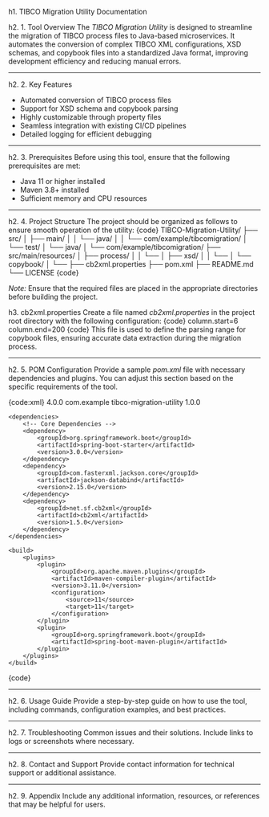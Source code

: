 h1. TIBCO Migration Utility Documentation

h2. 1. Tool Overview
The *TIBCO Migration Utility* is designed to streamline the migration of TIBCO process files to Java-based microservices. It automates the conversion of complex TIBCO XML configurations, XSD schemas, and copybook files into a standardized Java format, improving development efficiency and reducing manual errors.

---

h2. 2. Key Features

* Automated conversion of TIBCO process files
* Support for XSD schema and copybook parsing
* Highly customizable through property files
* Seamless integration with existing CI/CD pipelines
* Detailed logging for efficient debugging

---

h2. 3. Prerequisites
Before using this tool, ensure that the following prerequisites are met:

* Java 11 or higher installed
* Maven 3.8+ installed
* Sufficient memory and CPU resources

---

h2. 4. Project Structure
The project should be organized as follows to ensure smooth operation of the utility:
{code}
TIBCO-Migration-Utility/
├── src/
│   ├── main/
│   │   └── java/
│   │       └── com/example/tibcomigration/
│   └── test/
│       └── java/
│           └── com/example/tibcomigration/
├── src/main/resources/
│   ├── process/
│   │   └── <Tibco Process Files>
│   ├── xsd/
│   │   └── <XSD Files>
│   └── copybook/
│       └── <Copybook Files>
├── cb2xml.properties
├── pom.xml
├── README.md
└── LICENSE
{code}

*Note:* Ensure that the required files are placed in the appropriate directories before building the project.

h3. cb2xml.properties
Create a file named *cb2xml.properties* in the project root directory with the following configuration:
{code}
column.start=6
column.end=200
{code}
This file is used to define the parsing range for copybook files, ensuring accurate data extraction during the migration process.

---

h2. 5. POM Configuration
Provide a sample *pom.xml* file with necessary dependencies and plugins. You can adjust this section based on the specific requirements of the tool.

{code\:xml} <project xmlns="http://maven.apache.org/POM/4.0.0"
      xmlns:xsi="http://www.w3.org/2001/XMLSchema-instance"
      xsi:schemaLocation="http://maven.apache.org/POM/4.0.0 http://maven.apache.org/xsd/maven-4.0.0.xsd"> <modelVersion>4.0.0</modelVersion> <groupId>com.example</groupId> <artifactId>tibco-migration-utility</artifactId> <version>1.0.0</version>

```
<dependencies>
    <!-- Core Dependencies -->
    <dependency>
        <groupId>org.springframework.boot</groupId>
        <artifactId>spring-boot-starter</artifactId>
        <version>3.0.0</version>
    </dependency>
    <dependency>
        <groupId>com.fasterxml.jackson.core</groupId>
        <artifactId>jackson-databind</artifactId>
        <version>2.15.0</version>
    </dependency>
    <dependency>
        <groupId>net.sf.cb2xml</groupId>
        <artifactId>cb2xml</artifactId>
        <version>1.5.0</version>
    </dependency>
</dependencies>

<build>
    <plugins>
        <plugin>
            <groupId>org.apache.maven.plugins</groupId>
            <artifactId>maven-compiler-plugin</artifactId>
            <version>3.11.0</version>
            <configuration>
                <source>11</source>
                <target>11</target>
            </configuration>
        </plugin>
        <plugin>
            <groupId>org.springframework.boot</groupId>
            <artifactId>spring-boot-maven-plugin</artifactId>
        </plugin>
    </plugins>
</build>
```

</project>
{code}

---

h2. 6. Usage Guide
Provide a step-by-step guide on how to use the tool, including commands, configuration examples, and best practices.

---

h2. 7. Troubleshooting
Common issues and their solutions. Include links to logs or screenshots where necessary.

---

h2. 8. Contact and Support
Provide contact information for technical support or additional assistance.

---

h2. 9. Appendix
Include any additional information, resources, or references that may be helpful for users.
